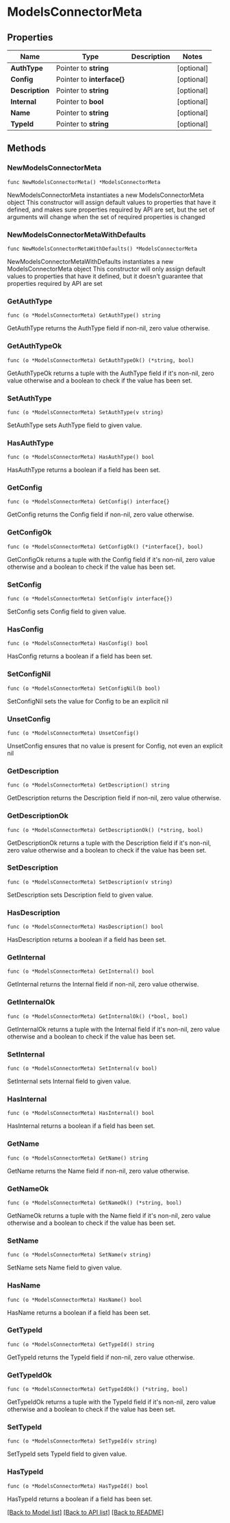 # ModelsConnectorMeta

## Properties

Name | Type | Description | Notes
------------ | ------------- | ------------- | -------------
**AuthType** | Pointer to **string** |  | [optional] 
**Config** | Pointer to **interface{}** |  | [optional] 
**Description** | Pointer to **string** |  | [optional] 
**Internal** | Pointer to **bool** |  | [optional] 
**Name** | Pointer to **string** |  | [optional] 
**TypeId** | Pointer to **string** |  | [optional] 

## Methods

### NewModelsConnectorMeta

`func NewModelsConnectorMeta() *ModelsConnectorMeta`

NewModelsConnectorMeta instantiates a new ModelsConnectorMeta object
This constructor will assign default values to properties that have it defined,
and makes sure properties required by API are set, but the set of arguments
will change when the set of required properties is changed

### NewModelsConnectorMetaWithDefaults

`func NewModelsConnectorMetaWithDefaults() *ModelsConnectorMeta`

NewModelsConnectorMetaWithDefaults instantiates a new ModelsConnectorMeta object
This constructor will only assign default values to properties that have it defined,
but it doesn't guarantee that properties required by API are set

### GetAuthType

`func (o *ModelsConnectorMeta) GetAuthType() string`

GetAuthType returns the AuthType field if non-nil, zero value otherwise.

### GetAuthTypeOk

`func (o *ModelsConnectorMeta) GetAuthTypeOk() (*string, bool)`

GetAuthTypeOk returns a tuple with the AuthType field if it's non-nil, zero value otherwise
and a boolean to check if the value has been set.

### SetAuthType

`func (o *ModelsConnectorMeta) SetAuthType(v string)`

SetAuthType sets AuthType field to given value.

### HasAuthType

`func (o *ModelsConnectorMeta) HasAuthType() bool`

HasAuthType returns a boolean if a field has been set.

### GetConfig

`func (o *ModelsConnectorMeta) GetConfig() interface{}`

GetConfig returns the Config field if non-nil, zero value otherwise.

### GetConfigOk

`func (o *ModelsConnectorMeta) GetConfigOk() (*interface{}, bool)`

GetConfigOk returns a tuple with the Config field if it's non-nil, zero value otherwise
and a boolean to check if the value has been set.

### SetConfig

`func (o *ModelsConnectorMeta) SetConfig(v interface{})`

SetConfig sets Config field to given value.

### HasConfig

`func (o *ModelsConnectorMeta) HasConfig() bool`

HasConfig returns a boolean if a field has been set.

### SetConfigNil

`func (o *ModelsConnectorMeta) SetConfigNil(b bool)`

 SetConfigNil sets the value for Config to be an explicit nil

### UnsetConfig
`func (o *ModelsConnectorMeta) UnsetConfig()`

UnsetConfig ensures that no value is present for Config, not even an explicit nil
### GetDescription

`func (o *ModelsConnectorMeta) GetDescription() string`

GetDescription returns the Description field if non-nil, zero value otherwise.

### GetDescriptionOk

`func (o *ModelsConnectorMeta) GetDescriptionOk() (*string, bool)`

GetDescriptionOk returns a tuple with the Description field if it's non-nil, zero value otherwise
and a boolean to check if the value has been set.

### SetDescription

`func (o *ModelsConnectorMeta) SetDescription(v string)`

SetDescription sets Description field to given value.

### HasDescription

`func (o *ModelsConnectorMeta) HasDescription() bool`

HasDescription returns a boolean if a field has been set.

### GetInternal

`func (o *ModelsConnectorMeta) GetInternal() bool`

GetInternal returns the Internal field if non-nil, zero value otherwise.

### GetInternalOk

`func (o *ModelsConnectorMeta) GetInternalOk() (*bool, bool)`

GetInternalOk returns a tuple with the Internal field if it's non-nil, zero value otherwise
and a boolean to check if the value has been set.

### SetInternal

`func (o *ModelsConnectorMeta) SetInternal(v bool)`

SetInternal sets Internal field to given value.

### HasInternal

`func (o *ModelsConnectorMeta) HasInternal() bool`

HasInternal returns a boolean if a field has been set.

### GetName

`func (o *ModelsConnectorMeta) GetName() string`

GetName returns the Name field if non-nil, zero value otherwise.

### GetNameOk

`func (o *ModelsConnectorMeta) GetNameOk() (*string, bool)`

GetNameOk returns a tuple with the Name field if it's non-nil, zero value otherwise
and a boolean to check if the value has been set.

### SetName

`func (o *ModelsConnectorMeta) SetName(v string)`

SetName sets Name field to given value.

### HasName

`func (o *ModelsConnectorMeta) HasName() bool`

HasName returns a boolean if a field has been set.

### GetTypeId

`func (o *ModelsConnectorMeta) GetTypeId() string`

GetTypeId returns the TypeId field if non-nil, zero value otherwise.

### GetTypeIdOk

`func (o *ModelsConnectorMeta) GetTypeIdOk() (*string, bool)`

GetTypeIdOk returns a tuple with the TypeId field if it's non-nil, zero value otherwise
and a boolean to check if the value has been set.

### SetTypeId

`func (o *ModelsConnectorMeta) SetTypeId(v string)`

SetTypeId sets TypeId field to given value.

### HasTypeId

`func (o *ModelsConnectorMeta) HasTypeId() bool`

HasTypeId returns a boolean if a field has been set.


[[Back to Model list]](../README.md#documentation-for-models) [[Back to API list]](../README.md#documentation-for-api-endpoints) [[Back to README]](../README.md)


